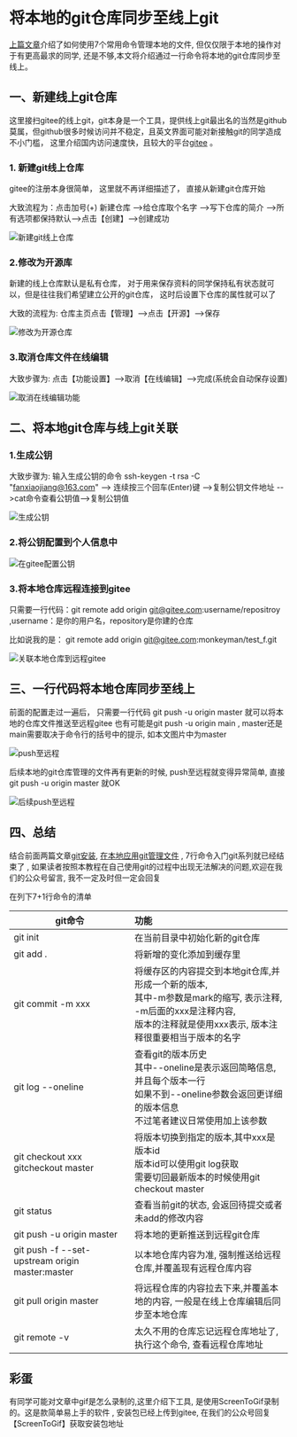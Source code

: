 # 将本地的git仓库同步至线上git

[上篇文章]()介绍了如何使用7个常用命令管理本地的文件, 但仅仅限于本地的操作对于有更高最求的同学, 还是不够,本文将介绍通过一行命令将本地的git仓库同步至线上。

## 一、新建线上git仓库

这里接扫gitee的线上git，git本身是一个工具，提供线上git最出名的当然是github莫属，但github很多时候访问并不稳定，且英文界面可能对新接触git的同学造成不小门槛， 这里介绍国内访问速度快，且较大的平台[gitee](https://gitee.com/) 。

### 1. 新建git线上仓库

gitee的注册本身很简单， 这里就不再详细描述了， 直接从新建git仓库开始 

大致流程为：点击加号(+) 新建仓库 -->给仓库取个名字 -->写下仓库的简介 -->所有选项都保持默认-->点击【创建】-->创建成功

![新建git线上仓库](./picture/新建git线上仓库.gif)

### 2.修改为开源库

新建的线上仓库默认是私有仓库， 对于用来保存资料的同学保持私有状态就可以，但是往往我们希望建立公开的git仓库， 这时后设置下仓库的属性就可以了

大致的流程为: 仓库主页点击【管理】-->点击【开源】-->保存

![修改为开源仓库](./picture/修改为开源仓库.gif)

### 3.取消仓库文件在线编辑

大致步骤为: 点击【功能设置】-->取消【在线编辑】-->完成(系统会自动保存设置) 

![取消在线编辑功能](./picture/取消在线编辑功能.gif)

## 二、将本地git仓库与线上git关联

### 1.生成公钥

大致步骤为: 输入生成公钥的命令 ssh-keygen -t rsa -C "fanxiaojiang@163.com"  --> 连续按三个回车(Enter)键 -->复制公钥文件地址 -->cat命令查看公钥值-->复制公钥值

![生成公钥](./picture/生成公钥.gif)





### 2.将公钥配置到个人信息中

![在gitee配置公钥](./picture/在gitee配置公钥.gif)

### 3.将本地仓库远程连接到gitee

只需要一行代码：git remote add origin git@gitee.com:username/repositroy ,username：是你的用户名，repository是你建的仓库 

比如说我的是： git remote add origin git@gitee.com:monkeyman/test_f.git

![关联本地仓库到远程gitee](./picture/关联本地仓库到远程gitee.gif)



## 三、一行代码将本地仓库同步至线上

前面的配置走过一遍后， 只需要一行代码 git  push -u origin master 就可以将本地的仓库文件推送至远程gitee
也有可能是git  push -u origin main , master还是main需要取决于命令行的括号中的提示, 如本文图片中为master

![push至远程](./picture/push至远程.gif)

后续本地的git仓库管理的文件再有更新的时候, push至远程就变得异常简单, 直接 git  push -u origin master 就OK 

![后续push至远程](./picture/后续push至远程.gif)

## 四、总结

结合前面两篇文章[git安装](), [在本地应用git管理文件]()  , 7行命令入门git系列就已经结束了 , 如果读者按照本教程在自己使用git的过程中出现无法解决的问题,欢迎在我们的公众号留言, 我不一定及时但一定会回复 

在列下7+1行命令的清单 

| git命令                                 | 功能                                                         |
| --------------------------------------- | :----------------------------------------------------------- |
| git init                                | 在当前目录中初始化新的git仓库                                |
| git add .                               | 将新增的变化添加到缓存里                                     |
| git commit -m xxx                       | 将缓存区的内容提交到本地git仓库,并形成一个新的版本, <br/>其中-m参数是mark的缩写,  表示注释, -m后面的xxx是注释内容, <br/>版本的注释就是使用xxx表示, 版本注释很重要相当于版本的名字 |
| git log --oneline                       | 查看git的版本历史<br/>其中--oneline是表示返回简略信息, 并且每个版本一行<br/>如果不到--oneline参数会返回更详细的版本信息<br/>不过笔者建议日常使用加上该参数 |
| git checkout xxx<br/>gitcheckout master | 将版本切换到指定的版本,其中xxx是版本id<br/>版本id可以使用git log获取<br/>需要切回最新版本的时候使用git checkout master |
| git status                              | 查看当前git的状态, 会返回待提交或者未add的修改内容           |
| git push -u origin master               | 将本地的更新推送到远程git仓库                                |
|git push -f --set-upstream origin master:master|以本地仓库内容为准, 强制推送给远程仓库,并覆盖现有远程仓库内容|
|git pull origin master|将远程仓库的内容拉去下来,并覆盖本地的内容, 一般是在线上仓库编辑后同步至本地仓库|
|git remote -v|太久不用的仓库忘记远程仓库地址了,执行这个命令, 查看远程仓库地址|
## 彩蛋

有同学可能对文章中gif是怎么录制的,这里介绍下工具,  是使用ScreenToGif录制的。这是款简单易上手的软件 , 安装包已经上传到gitee, 在我们的公众号回复【ScreenToGif】获取安装包地址
